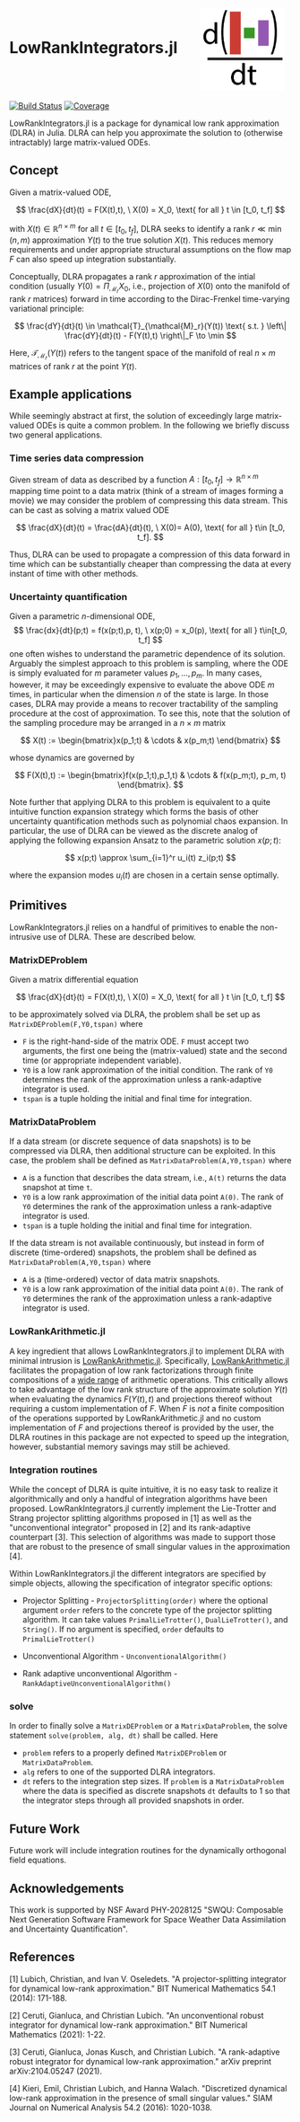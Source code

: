 # LowRankIntegrators.jl &emsp; <img align = center src = "docs/assets/lowrankintegrators_logo.png" alt = "logo" width = 150/>

[![Build Status](https://github.com/FHoltorf/LowRankIntegrators.jl/actions/workflows/CI.yml/badge.svg?branch=main)](https://github.com/FHoltorf/LowRankIntegrators.jl/actions/workflows/CI.yml?query=branch%3Amain)
[![Coverage](https://codecov.io/gh/FHoltorf/LowRankIntegrators.jl/branch/main/graph/badge.svg)](https://codecov.io/gh/FHoltorf/LowRankIntegrators.jl)

LowRankIntegrators.jl is a package for dynamical low rank approximation (DLRA) in Julia. DLRA can help you approximate the solution to (otherwise intractably) large matrix-valued ODEs. 

## Concept
Given a matrix-valued ODE, 

$$
    \frac{dX}{dt}(t) = F(X(t),t), \ X(0) = X_0, \text{ for all } t \in [t_0, t_f]
$$

with $X(t) \in \mathbb{R}^{n\times m}$ for all $t \in [t_0,t_f]$, DLRA seeks to identify a rank $r \ll \min(n,m)$ approximation $Y(t)$ to the true solution $X(t)$. This reduces memory requirements and under appropriate structural assumptions on the flow map $F$ can also speed up integration substantially. 

Conceptually, DLRA propagates a rank $r$ approximation of the intial condition (usually $Y(0) = \Pi_{\mathcal{M}_r} X_0$, i.e., projection of $X(0)$ onto the manifold of rank $r$ matrices) forward in time according to the Dirac-Frenkel time-varying variational principle:

$$
    \frac{dY}{dt}(t) \in \mathcal{T}_{\mathcal{M}_r}(Y(t)) \text{ s.t. } \left\| \frac{dY}{dt}(t) - F(Y(t),t) \right\|_F \to \min
$$

Here, $\mathcal{T}_{\mathcal{M}_r}(Y(t))$ refers to the tangent space of the manifold of real $n\times m$ matrices of rank $r$ at the point $Y(t)$. 

## Example applications
While seemingly abstract at first, the solution of exceedingly large matrix-valued ODEs is quite a common problem. In the following we briefly discuss two general applications. 

### Time series data compression
Given stream of data as described by a function $A:[t_0,t_f] \to \mathbb{R}^{n\times m}$ mapping time point to a data matrix (think of a stream of images forming a movie) we may consider the problem of compressing this data stream. This can be cast as solving a matrix valued ODE 

$$
\frac{dX}{dt}(t) = \frac{dA}{dt}(t), \ X(0)= A(0), \text{ for all } t\in [t_0, t_f].
$$

Thus, DLRA can be used to propagate a compression of this data forward in time which can be substantially cheaper than compressing the data at every instant of time with other methods.  

### Uncertainty quantification
Given a parametric $n$-dimensional ODE,
$$
 \frac{dx}{dt}(p;t) = f(x(p;t),p, t), \ x(p;0) = x_0(p), \text{ for all } t\in[t_0, t_f]
$$
one often wishes to understand the parametric dependence of its solution. Arguably the simplest approach to this problem is sampling, where the ODE is simply evaluated for $m$ parameter values $p_1, \dots, p_m$. In many cases, however, it may be exceedingly expensive to evaluate the above ODE $m$ times, in particular when the dimension $n$ of the state is large. In those cases, DLRA may provide a means to recover tractability of the sampling procedure at the cost of approximation. To see this, note that the solution of the sampling procedure may be arranged in a $n\times m$ matrix

$$
X(t) := \begin{bmatrix}x(p_1;t) & \cdots & x(p_m;t) \end{bmatrix}
$$

whose dynamics are governed by

$$
F(X(t),t) := \begin{bmatrix}f(x(p_1;t),p_1,t) & \cdots & f(x(p_m;t), p_m, t) \end{bmatrix}.
$$

Note further that applying DLRA to this problem is equivalent to a quite intuitive function expansion strategy which forms the basis of other uncertainty quantification methods such as polynomial chaos expansion. In particular, the use of DLRA can be viewed as the discrete analog of applying the following expansion Ansatz to the parametric solution $x(p;t)$:

$$
    x(p;t) \approx \sum_{i=1}^r u_i(t) z_i(p;t)
$$

where the expansion modes $u_i(t)$ are chosen in a certain sense optimally. 

## Primitives
LowRankIntegrators.jl relies on a handful of primitives to enable the non-intrusive use of DLRA. These are described below.

### MatrixDEProblem
Given a matrix differential equation

$$
    \frac{dX}{dt}(t) = F(X(t),t), \ X(0) = X_0, \text{ for all } t \in [t_0, t_f]
$$

to be approximately solved via DLRA, the problem shall be set up as `MatrixDEProblem(F,Y0,tspan)` where

* `F` is the right-hand-side of the matrix ODE. `F` must accept two arguments, the first one being the (matrix-valued) state and the second time (or appropriate independent variable). 
* `Y0` is a low rank approximation of the initial condition. The rank of `Y0` determines the rank of the approximation unless a rank-adaptive integrator is used.
* `tspan` is a tuple holding the initial and final time for integration.

### MatrixDataProblem
If a data stream (or discrete sequence of data snapshots) is to be compressed via DLRA, then additional structure can be exploited. In this case, the problem shall be defined as `MatrixDataProblem(A,Y0,tspan)` where

* `A` is a function that describes the data stream, i.e., `A(t)` returns the data snapshot at time `t`. 
* `Y0` is a low rank approximation of the initial data point `A(0)`. The rank of `Y0` determines the rank of the approximation unless a rank-adaptive integrator is used.
* `tspan` is a tuple holding the initial and final time for integration.

If the data stream is not available continuously, but instead in form of discrete (time-ordered) snapshots, the problem shall be defined as `MatrixDataProblem(A,Y0,tspan)` where

* `A` is a (time-ordered) vector of data matrix snapshots.
* `Y0` is a low rank approximation of the initial data point `A(0)`. The rank of `Y0` determines the rank of the approximation unless a rank-adaptive integrator is used.


### LowRankArithmetic.jl
A key ingredient that allows LowRankIntegrators.jl to implement DLRA with minimal intrusion is [LowRankArithmetic.jl](https://github.com/FHoltorf/LowRankArithmetic.jl). Specifically, [LowRankArithmetic.jl](https://github.com/FHoltorf/LowRankArithmetic.jl) facilitates the propagation of low rank factorizations through finite compositions of a [wide range](https://github.com/FHoltorf/LowRankArithmetic.jl#readme) of arithmetic operations. This critically allows to take advantage of the low rank structure of the approximate solution $Y(t)$ when evaluating the dynamics $F(Y(t),t)$ and projections thereof without requiring a custom implementation of $F$. When $F$ is *not* a finite composition of the operations supported by LowRankArithmetic.jl and no custom implementation of $F$ and projections thereof is provided by the user, the DLRA routines in this package are not expected to speed up the integration, however, substantial memory savings may still be achieved.

### Integration routines
While the concept of DLRA is quite intuitive, it is no easy task to realize it algorithmically and only a handful of integration algorithms have been proposed. LowRankIntegrators.jl currently implement the Lie-Trotter and Strang projector splitting algorithms proposed in [1] as well as the "unconventional integrator" proposed in [2] and its rank-adaptive counterpart [3]. This selection of algorithms was made to support those that are robust to the presence of small singular values in the approximation [4]. 

Within LowRankIntegrators.jl the different integrators are specified by simple objects, allowing the specification of integrator specific options:

* Projector Splitting - `ProjectorSplitting(order)` where the optional argument `order` refers to the concrete type of the projector splitting algorithm. It can take values `PrimalLieTrotter()`, `DualLieTrotter()`, and `String()`. If no argument is specified, `order` defaults to `PrimalLieTrotter()`

* Unconventional Algorithm - `UnconventionalAlgorithm()`

* Rank adaptive unconventional Algorithm - `RankAdaptiveUnconventionalAlgorithm()`

### solve 
In order to finally solve a `MatrixDEProblem` or a `MatrixDataProblem`, the solve statement `solve(problem, alg, dt)` shall be called. Here

* `problem` refers to a properly defined `MatrixDEProblem` or `MatrixDataProblem`. 
* `alg` refers to one of the supported DLRA integrators.
* `dt` refers to the integration step sizes. If `problem` is a `MatrixDataProblem` where the data is specified as discrete snapshots `dt` defaults to 1 so that the integrator steps through all provided snapshots in order.


## Future Work
Future work will include integration routines for the dynamically orthogonal field equations. 

## Acknowledgements
This work is supported by NSF Award PHY-2028125 "SWQU: Composable Next Generation Software Framework for Space Weather Data Assimilation and Uncertainty Quantification".

## References
[1] Lubich, Christian, and Ivan V. Oseledets. "A projector-splitting integrator for dynamical low-rank approximation." BIT Numerical Mathematics 54.1 (2014): 171-188.

[2] Ceruti, Gianluca, and Christian Lubich. "An unconventional robust integrator for dynamical low-rank approximation." BIT Numerical Mathematics (2021): 1-22.

[3] Ceruti, Gianluca, Jonas Kusch, and Christian Lubich. "A rank-adaptive robust integrator for dynamical low-rank approximation." arXiv preprint arXiv:2104.05247 (2021).

[4] Kieri, Emil, Christian Lubich, and Hanna Walach. "Discretized dynamical low-rank approximation in the presence of small singular values." SIAM Journal on Numerical Analysis 54.2 (2016): 1020-1038.